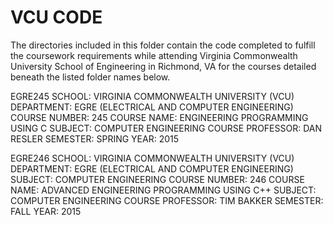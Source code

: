 # VCU CODE

The directories included in this folder contain the code completed to fulfill the coursework requirements while
attending Virginia Commonwealth University School of Engineering in Richmond, VA for the courses detailed beneath
the listed folder names below.

 EGRE245
   SCHOOL:           VIRGINIA COMMONWEALTH UNIVERSITY (VCU)
   DEPARTMENT:       EGRE (ELECTRICAL AND COMPUTER ENGINEERING)
   COURSE NUMBER:    245
   COURSE NAME:      ENGINEERING PROGRAMMING USING C
   SUBJECT:          COMPUTER ENGINEERING
   COURSE PROFESSOR: DAN RESLER
   SEMESTER:         SPRING
   YEAR:             2015
 
 EGRE246
   SCHOOL:           VIRGINIA COMMONWEALTH UNIVERSITY (VCU)
   DEPARTMENT:       EGRE (ELECTRICAL AND COMPUTER ENGINEERING)
   SUBJECT:          COMPUTER ENGINEERING
   COURSE NUMBER:    246
   COURSE NAME:      ADVANCED ENGINEERING PROGRAMMING USING C++
   SUBJECT:          COMPUTER ENGINEERING
   COURSE PROFESSOR: TIM BAKKER
   SEMESTER:         FALL
   YEAR:             2015
